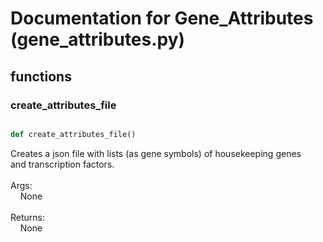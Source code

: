 # Documentation for Gene_Attributes (gene_attributes.py)

## functions

### create\_attributes\_file
```py

def create_attributes_file()

```



Creates a json file with lists (as gene symbols) of housekeeping genes<br />and transcription factors.<br /><br />Args:<br />&nbsp;&nbsp;&nbsp;&nbsp;None<br /><br />Returns:<br />&nbsp;&nbsp;&nbsp;&nbsp;None

